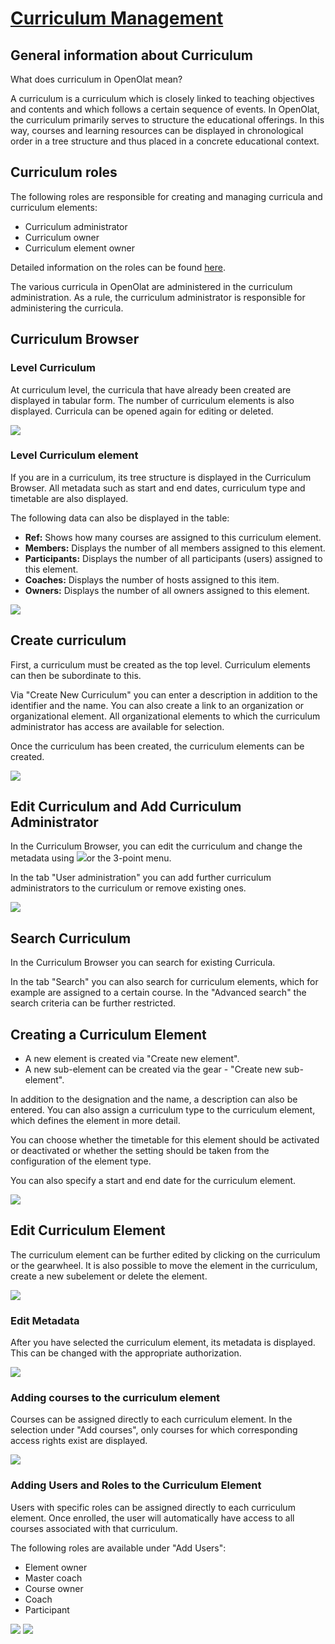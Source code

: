 #  [Curriculum Management](Curriculum+Management.html)

## General information about Curriculum

What does curriculum in OpenOlat mean?

A curriculum is a curriculum which is closely linked to teaching objectives
and contents and which follows a certain sequence of events. In OpenOlat, the
curriculum primarily serves to structure the educational offerings. In this
way, courses and learning resources can be displayed in chronological order in
a tree structure and thus placed in a concrete educational context.

## Curriculum roles

The following roles are responsible for creating and managing curricula and
curriculum elements:

  * Curriculum administrator
  * Curriculum owner
  * Curriculum element owner

Detailed information on the roles can be found [here](User+management.html).

  

The various curricula in OpenOlat are administered in the curriculum
administration. As a rule, the curriculum administrator is responsible for
administering the curricula.

## Curriculum Browser

### Level Curriculum

At curriculum level, the curricula that have already been created are
displayed in tabular form. The number of curriculum elements is also
displayed. Curricula can be opened again for editing or deleted.

  

![](../../download/attachments/590041/Curriculum_Element.png)

### Level Curriculum element

If you are in a curriculum, its tree structure is displayed in the Curriculum
Browser. All metadata such as start and end dates, curriculum type and
timetable are also displayed.

The following data can also be displayed in the table:

  *  **Ref:** Shows how many courses are assigned to this curriculum element.
  *  **Members:** Displays the number of all members assigned to this element.
  *  **Participants:** Displays the number of all participants (users) assigned to this element.
  *  **Coaches:** Displays the number of hosts assigned to this item.
  *  **Owners:** Displays the number of all owners assigned to this element.

  

![](../../download/attachments/590041/Curriculum_Element.png)

## Create curriculum

First, a curriculum must be created as the top level. Curriculum elements can
then be subordinate to this.

  

Via "Create New Curriculum" you can enter a description in addition to the
identifier and the name. You can also create a link to an organization or
organizational element. All organizational elements to which the curriculum
administrator has access are available for selection.

Once the curriculum has been created, the curriculum elements can be created.

  

![](../../download/attachments/108600568/CurrElement_create_EN.png)

## Edit Curriculum and Add Curriculum Administrator

In the Curriculum Browser, you can edit the curriculum and change the metadata
using ![](../../download/attachments/108600568/Symbol_Bearbeiten.png)or the
3-point menu.

In the tab "User administration" you can add further curriculum administrators
to the curriculum or remove existing ones.

  

![](../../download/attachments/108600568/Curr_Add_user_EN-2.png)

## Search Curriculum

In the Curriculum Browser you can search for existing Curricula.

In the tab "Search" you can also search for curriculum elements, which for
example are assigned to a certain course. In the "Advanced search" the search
criteria can be further restricted.

  

## Creating a Curriculum Element

  * A new element is created via "Create new element".
  * A new sub-element can be created via the gear - "Create new sub-element".

In addition to the designation and the name, a description can also be
entered. You can also assign a curriculum type to the curriculum element,
which defines the element in more detail.

You can choose whether the timetable for this element should be activated or
deactivated or whether the setting should be taken from the configuration of
the element type.

You can also specify a start and end date for the curriculum element.

  

![](../../download/attachments/108600568/CurrEement_new_EN.png)

## Edit Curriculum Element

The curriculum element can be further edited by clicking on the curriculum or
the gearwheel. It is also possible to move the element in the curriculum,
create a new subelement or delete the element.

  

![](../../download/attachments/590936/curriculum_edit_element.png)

### Edit Metadata

After you have selected the curriculum element, its metadata is displayed.
This can be changed with the appropriate authorization.

  

![](../../download/attachments/590936/curriculum_meta.png)

### Adding courses to the curriculum element

Courses can be assigned directly to each curriculum element. In the selection
under "Add courses", only courses for which corresponding access rights exist
are displayed.

  

![](../../download/attachments/590041/Curriculum_Kurse_hinzu.png)

### Adding Users and Roles to the Curriculum Element

Users with specific roles can be assigned directly to each curriculum element.
Once enrolled, the user will automatically have access to all courses
associated with that curriculum.

The following roles are available under "Add Users":

  * Element owner
  * Master coach
  * Course owner
  * Coach
  * Participant

  

  

![](../../download/attachments/590041/Curriculum_Benutzer_hinzufuegen.png)
![](../../download/attachments/590041/Curriculum_Benutzer_hinzufuegen1.png)

